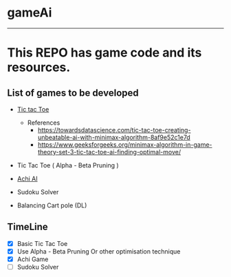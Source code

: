 # gameAi
---
# This REPO has game code and its resources.

## List of games to be developed 
- [Tic tac Toe](TicTacToe_AI.ipynb)
  - References 
    - https://towardsdatascience.com/tic-tac-toe-creating-unbeatable-ai-with-minimax-algorithm-8af9e52c1e7d
    - https://www.geeksforgeeks.org/minimax-algorithm-in-game-theory-set-3-tic-tac-toe-ai-finding-optimal-move/
    
- Tic Tac Toe ( Alpha - Beta Pruning )
- [Achi AI](AchiAI.ipynb)
- Sudoku Solver
- Balancing Cart pole (DL)


## TimeLine
- [x] Basic Tic Tac Toe
- [x] Use Alpha - Beta Pruning Or other optimisation technique
- [x] Achi Game
- [ ] Sudoku Solver
